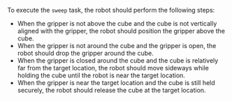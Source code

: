 To execute the `sweep` task, the robot should perform the following steps:
- When the gripper is not above the cube and the cube is not vertically aligned with the gripper, the robot should position the gripper above the cube.
- When the gripper is not around the cube and the gripper is open, the robot should drop the gripper around the cube.
- When the gripper is closed around the cube and the cube is relatively far from the target location, the robot should move sideways while holding the cube until the robot is near the target location.
- When the gripper is near the target location and the cube is still held securely, the robot should release the cube at the target location.